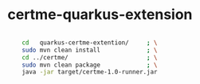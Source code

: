 # certme-quarkus-extension

```bash

    cd   quarkus-certme-extention/     ; \
    sudo mvn clean install             ; \
    cd ../certme/                      ; \
    sudo mvn clean package             ; \
    java -jar target/certme-1.0-runner.jar

```
